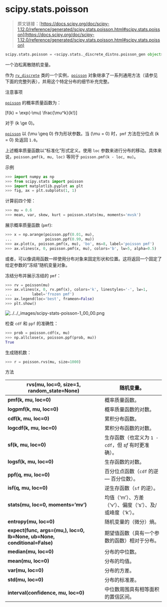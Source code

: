 # scipy.stats.poisson

> 原文链接：[https://docs.scipy.org/doc/scipy-1.12.0/reference/generated/scipy.stats.poisson.html#scipy.stats.poisson](https://docs.scipy.org/doc/scipy-1.12.0/reference/generated/scipy.stats.poisson.html#scipy.stats.poisson)

```py
scipy.stats.poisson = <scipy.stats._discrete_distns.poisson_gen object>
```

一个泊松离散随机变量。

作为 [`rv_discrete`](scipy.stats.rv_discrete.html#scipy.stats.rv_discrete "scipy.stats.rv_discrete") 类的一个实例，[`poisson`](#scipy.stats.poisson "scipy.stats.poisson") 对象继承了一系列通用方法（请参见下面的完整列表），并用这个特定分布的细节补充完整。

注意事项

[`poisson`](#scipy.stats.poisson "scipy.stats.poisson") 的概率质量函数为：

\[f(k) = \exp(-\mu) \frac{\mu^k}{k!}\]

对于 \(k \ge 0\)。

[`poisson`](#scipy.stats.poisson "scipy.stats.poisson") 以 \(\mu \geq 0\) 作为形状参数。当 \(\mu = 0\) 时，`pmf` 方法在分位点 \(k = 0\) 处返回 `1.0`。

上述概率质量函数以“标准化”形式定义。使用 `loc` 参数来进行分布的移动。具体来说，`poisson.pmf(k, mu, loc)` 等同于 `poisson.pmf(k - loc, mu)`。

示例

```py
>>> import numpy as np
>>> from scipy.stats import poisson
>>> import matplotlib.pyplot as plt
>>> fig, ax = plt.subplots(1, 1) 
```

计算前四个矩：

```py
>>> mu = 0.6
>>> mean, var, skew, kurt = poisson.stats(mu, moments='mvsk') 
```

展示概率质量函数 (`pmf`):

```py
>>> x = np.arange(poisson.ppf(0.01, mu),
...               poisson.ppf(0.99, mu))
>>> ax.plot(x, poisson.pmf(x, mu), 'bo', ms=8, label='poisson pmf')
>>> ax.vlines(x, 0, poisson.pmf(x, mu), colors='b', lw=5, alpha=0.5) 
```

或者，可以像调用函数一样使用分布对象来固定形状和位置。这将返回一个固定了给定参数的“冻结”随机变量对象。

冻结分布并展示冻结的 `pmf`：

```py
>>> rv = poisson(mu)
>>> ax.vlines(x, 0, rv.pmf(x), colors='k', linestyles='-', lw=1,
...         label='frozen pmf')
>>> ax.legend(loc='best', frameon=False)
>>> plt.show() 
```

![../../_images/scipy-stats-poisson-1_00_00.png](../Images/f79ec7b1fceb9fe931e7218333b1ae61.png)

检查 `cdf` 和 `ppf` 的准确性：

```py
>>> prob = poisson.cdf(x, mu)
>>> np.allclose(x, poisson.ppf(prob, mu))
True 
```

生成随机数：

```py
>>> r = poisson.rvs(mu, size=1000) 
```

方法

| **rvs(mu, loc=0, size=1, random_state=None)** | 随机变量。 |
| --- | --- |
| **pmf(k, mu, loc=0)** | 概率质量函数。 |
| **logpmf(k, mu, loc=0)** | 概率质量函数的对数。 |
| **cdf(k, mu, loc=0)** | 累积分布函数。 |
| **logcdf(k, mu, loc=0)** | 累积分布函数的对数。 |
| **sf(k, mu, loc=0)** | 生存函数（也定义为 `1 - cdf`，但 *sf* 有时更准确）。 |
| **logsf(k, mu, loc=0)** | 生存函数的对数。 |
| **ppf(q, mu, loc=0)** | 百分位点函数（`cdf` 的逆 — 百分位数）。 |
| **isf(q, mu, loc=0)** | 逆生存函数（`sf` 的逆）。 |
| **stats(mu, loc=0, moments=’mv’)** | 均值（‘m’）、方差（‘v’）、偏度（‘s’）、及/或峰度（‘k’）。 |
| **entropy(mu, loc=0)** | 随机变量的（微分）熵。 |
| **expect(func, args=(mu,), loc=0, lb=None, ub=None, conditional=False)** | 期望值函数（具有一个参数的函数）相对于分布。 |
| **median(mu, loc=0)** | 分布的中位数。 |
| **mean(mu, loc=0)** | 分布的均值。 |
| **var(mu, loc=0)** | 分布的方差。 |
| **std(mu, loc=0)** | 分布的标准差。 |
| **interval(confidence, mu, loc=0)** | 中位数周围具有相等面积的置信区间。 |
